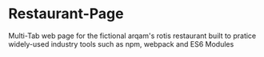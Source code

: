 # Restaurant-Page
Multi-Tab web page for the fictional arqam's rotis restaurant built to pratice widely-used industry tools such as npm, webpack and ES6 Modules
